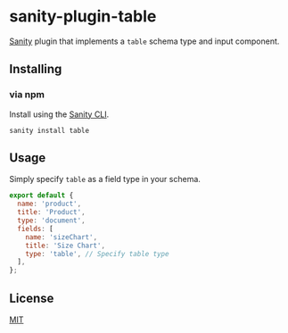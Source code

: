 # sanity-plugin-table

[Sanity](https://www.sanity.io/) plugin that implements a `table` schema type and input component.

## Installing

### via npm

Install using the [Sanity CLI](https://www.sanity.io/docs/cli).

```
sanity install table
```

## Usage

Simply specify `table` as a field type in your schema.

```js
export default {
  name: 'product',
  title: 'Product',
  type: 'document',
  fields: [
    name: 'sizeChart',
    title: 'Size Chart',
    type: 'table', // Specify table type
  ],
};
```

## License

[MIT](http://opensource.org/licenses/MIT)
